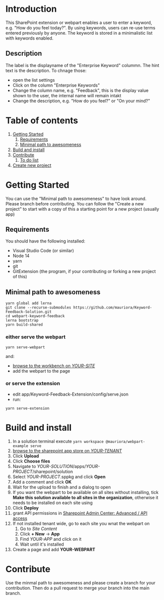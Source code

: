 # Introduction 
This SharePoint extension or webpart enables a user to enter a keyword, e.g. "How do you feel today?". By using keywords,
users can re-use terms entered previously by anyone. The keyword is stored in a minimalistic list with keywords enabled.

## Description
The label is the displayname of the "Enterprise Keyword" colummn. The hint text is the description. To chnage those:
- open the list settings
- Click on the column "Enterprise Keywords"
- Change the column name, e.g. "Feedback", this is the display value shown to the user, the internal name will remain intakt
- Change the description, e.g. "How do you feel?" or "On your mind?"

# Table of contents
1. [Getting Started](#getting-started)
    1. [Requirements](#requirements)
    2. [Minimal path to awesomeness](#minimal-path-to-awesomeness)
3. [Build and install](#build-and-install)
4. [Contribute](#contribute)
    1. [To do list](#to-do-list)
5. [Create new project](#create-new-project)

# Getting Started
You can use the "Minimal path to awesomeness" to have look around. Please branch before contributing.
You can follow the "Create a new project" to start with a copy of this a starting point for a new project (usually app)

## Requirements
You should have the following installed:
- Visual Studio Code (or similar)
- Node 14
- yarn
- git
- GitExtension (the program, if your contributing or forking a new project of this)

## Minimal path to awesomeness
```
yarn global add lerna
git clone --recurse-submodules https://github.com/mauriora/Keyword-Feedback-Solution.git
cd webpart-keyword-feedback
lerna bootstrap
yarn build-shared
```
### either serve the webpart
```
yarn serve-webpart
```
and:
- [browse to the workbench on *YOUR-SITE*](https://YOUR-DOMAIN.sharepoint.com/sites/YOUR-SITE/_layouts/15/workbench.aspx)
- add the webpart to the page

### or serve the extension
- edit app/Keyword-Feedback-Extension/config/serve.json
- run:
```
yarn serve-extension
```


# Build and install
1. In a solution terminal execute `yarn workspace @mauriora/webpart-example serve`
2. [browse to the sharepoint app store on *YOUR-TENANT*](https://YOUR-TENANT.sharepoint.com/sites/apps/AppCatalog/Forms/AllItems.aspx)
3. Click **Upload**
4. Click **Choose files**
5. Navigate to *YOUR-SOLUTION*/apps/*YOUR-PROJECT*/sharepoint/solution
6. Select *YOUR-PROJECT*.sppkg and click **Open**
7. Add a comment and click **OK**
8. Wait for the upload to finish and a dialog to open
9. If you want the webpart to be available on all sites without installing, tick **Make this solution available to all sites in the organization**, otherwise it needs to be installed on each site using
10. Click **Deploy**
11. grant API permissions in [Sharepoint Admin Center: Advanced / API access](https://YOUR-DOMAIN-admin.sharepoint.com/_layouts/15/online/AdminHome.aspx#/webApiPermissionManagement)
12. If not installed tenant wide, go to each site you wnat the webpart on
    1. Go to *Site Content*
    2. Click **+ New** -> **App**
    3. Find *YOUR-APP* and click on it
    4. Wait until it's installed
13. Create a page and add **YOUR-WEBPART**

# Contribute
Use the minmal path to awesomeness and please create a branch for your contribution.
Then do a pull request to merge your branch into the main branch.
